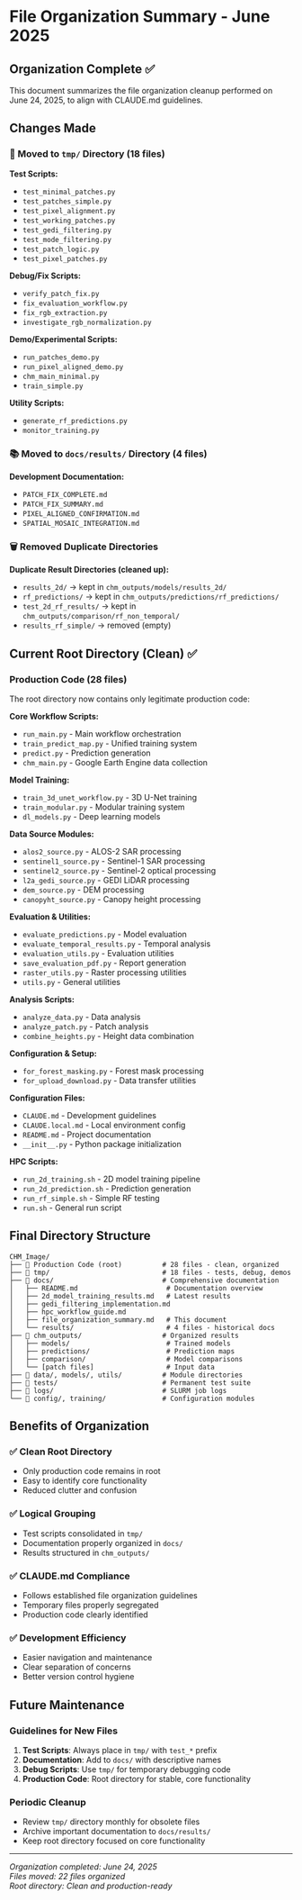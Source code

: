 # File Organization Summary - June 2025

## Organization Complete ✅

This document summarizes the file organization cleanup performed on June 24, 2025, to align with CLAUDE.md guidelines.

## Changes Made

### 🧪 Moved to `tmp/` Directory (18 files)
**Test Scripts:**
- `test_minimal_patches.py`
- `test_patches_simple.py`
- `test_pixel_alignment.py`
- `test_working_patches.py`
- `test_gedi_filtering.py`
- `test_mode_filtering.py`
- `test_patch_logic.py`
- `test_pixel_patches.py`

**Debug/Fix Scripts:**
- `verify_patch_fix.py`
- `fix_evaluation_workflow.py`
- `fix_rgb_extraction.py`
- `investigate_rgb_normalization.py`

**Demo/Experimental Scripts:**
- `run_patches_demo.py`
- `run_pixel_aligned_demo.py`
- `chm_main_minimal.py`
- `train_simple.py`

**Utility Scripts:**
- `generate_rf_predictions.py`
- `monitor_training.py`

### 📚 Moved to `docs/results/` Directory (4 files)
**Development Documentation:**
- `PATCH_FIX_COMPLETE.md`
- `PATCH_FIX_SUMMARY.md`
- `PIXEL_ALIGNED_CONFIRMATION.md`
- `SPATIAL_MOSAIC_INTEGRATION.md`

### 🗑️ Removed Duplicate Directories
**Duplicate Result Directories (cleaned up):**
- `results_2d/` → kept in `chm_outputs/models/results_2d/`
- `rf_predictions/` → kept in `chm_outputs/predictions/rf_predictions/`
- `test_2d_rf_results/` → kept in `chm_outputs/comparison/rf_non_temporal/`
- `results_rf_simple/` → removed (empty)

## Current Root Directory (Clean) ✅

### Production Code (28 files)
The root directory now contains only legitimate production code:

**Core Workflow Scripts:**
- `run_main.py` - Main workflow orchestration
- `train_predict_map.py` - Unified training system
- `predict.py` - Prediction generation
- `chm_main.py` - Google Earth Engine data collection

**Model Training:**
- `train_3d_unet_workflow.py` - 3D U-Net training
- `train_modular.py` - Modular training system
- `dl_models.py` - Deep learning models

**Data Source Modules:**
- `alos2_source.py` - ALOS-2 SAR processing
- `sentinel1_source.py` - Sentinel-1 SAR processing
- `sentinel2_source.py` - Sentinel-2 optical processing
- `l2a_gedi_source.py` - GEDI LiDAR processing
- `dem_source.py` - DEM processing
- `canopyht_source.py` - Canopy height processing

**Evaluation & Utilities:**
- `evaluate_predictions.py` - Model evaluation
- `evaluate_temporal_results.py` - Temporal analysis
- `evaluation_utils.py` - Evaluation utilities
- `save_evaluation_pdf.py` - Report generation
- `raster_utils.py` - Raster processing utilities
- `utils.py` - General utilities

**Analysis Scripts:**
- `analyze_data.py` - Data analysis
- `analyze_patch.py` - Patch analysis
- `combine_heights.py` - Height data combination

**Configuration & Setup:**
- `for_forest_masking.py` - Forest mask processing
- `for_upload_download.py` - Data transfer utilities

**Configuration Files:**
- `CLAUDE.md` - Development guidelines
- `CLAUDE.local.md` - Local environment config
- `README.md` - Project documentation
- `__init__.py` - Python package initialization

**HPC Scripts:**
- `run_2d_training.sh` - 2D model training pipeline
- `run_2d_prediction.sh` - Prediction generation
- `run_rf_simple.sh` - Simple RF testing
- `run.sh` - General run script

## Final Directory Structure

```
CHM_Image/
├── 📁 Production Code (root)          # 28 files - clean, organized
├── 📁 tmp/                            # 18 files - tests, debug, demos
├── 📁 docs/                           # Comprehensive documentation
│   ├── README.md                      # Documentation overview
│   ├── 2d_model_training_results.md   # Latest results
│   ├── gedi_filtering_implementation.md
│   ├── hpc_workflow_guide.md
│   ├── file_organization_summary.md   # This document
│   └── results/                       # 4 files - historical docs
├── 📁 chm_outputs/                    # Organized results
│   ├── models/                        # Trained models
│   ├── predictions/                   # Prediction maps
│   ├── comparison/                    # Model comparisons
│   └── [patch files]                  # Input data
├── 📁 data/, models/, utils/          # Module directories
├── 📁 tests/                          # Permanent test suite
├── 📁 logs/                           # SLURM job logs
└── 📁 config/, training/              # Configuration modules
```

## Benefits of Organization

### ✅ Clean Root Directory
- Only production code remains in root
- Easy to identify core functionality
- Reduced clutter and confusion

### ✅ Logical Grouping
- Test scripts consolidated in `tmp/`
- Documentation properly organized in `docs/`
- Results structured in `chm_outputs/`

### ✅ CLAUDE.md Compliance
- Follows established file organization guidelines
- Temporary files properly segregated
- Production code clearly identified

### ✅ Development Efficiency
- Easier navigation and maintenance
- Clear separation of concerns
- Better version control hygiene

## Future Maintenance

### Guidelines for New Files
1. **Test Scripts**: Always place in `tmp/` with `test_*` prefix
2. **Documentation**: Add to `docs/` with descriptive names
3. **Debug Scripts**: Use `tmp/` for temporary debugging code
4. **Production Code**: Root directory for stable, core functionality

### Periodic Cleanup
- Review `tmp/` directory monthly for obsolete files
- Archive important documentation to `docs/results/`
- Keep root directory focused on core functionality

---
*Organization completed: June 24, 2025*  
*Files moved: 22 files organized*  
*Root directory: Clean and production-ready*